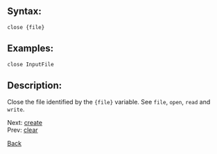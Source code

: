 ## Syntax:
`close {file}`
## Examples:
`close InputFile`
## Description:
Close the file identified by the `{file}` variable. See `file`, `open`, `read` and `write`. 

Next: [create](create.md)  
Prev: [clear](clear.md)

[Back](../core.md)

